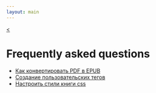 ```yaml
---
layout: main
---
```

[<](/wiki/)

# Frequently asked questions

* [Как конвертировать PDF в EPUB](/wiki/faq/convert-pdf-to-epub/ru)
* [Создание пользовательских тегов](/wiki/faq/custom-tags/ru)
* [Настроить стили книги css](/wiki/faq/customize-book-css-styles/ru)
